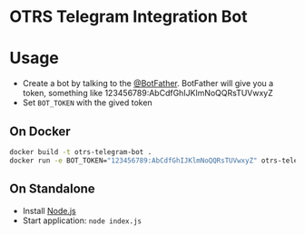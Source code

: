 OTRS Telegram Integration Bot
==============================

# Usage

* Create a bot by talking to the [@BotFather](https://t.me/BotFather). BotFather will give you a token, something like 123456789:AbCdfGhIJKlmNoQQRsTUVwxyZ
* Set `BOT_TOKEN` with the gived token

## On Docker

```bash
docker build -t otrs-telegram-bot .
docker run -e BOT_TOKEN="123456789:AbCdfGhIJKlmNoQQRsTUVwxyZ" otrs-telegram-bot
```

## On Standalone

* Install [Node.js](https://nodejs.org)
* Start application: `node index.js`
